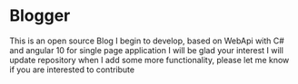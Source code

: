 # Blogger
This is an open source Blog I begin to develop, based on WebApi with C# and angular 10 for single page application
I will be glad your interest 
I will update repository when I add some more functionality, please let me know if you are interested to contribute
